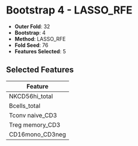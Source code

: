# Bootstrap 4 - LASSO_RFE

- **Outer Fold**: 32
- **Bootstrap**: 4
- **Method**: LASSO_RFE
- **Fold Seed**: 76
- **Features Selected**: 5

## Selected Features

| Feature |
|---------|
| NKCD56hi_total |
| Bcells_total |
| Tconv naive_CD3 |
| Treg memory_CD3 |
| CD16mono_CD3neg |
